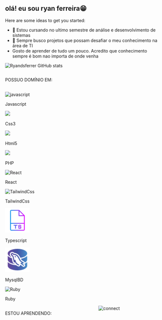 ## olá! eu sou ryan ferreira😁


Here are some ideas to get you started:
- 🌱 Estou cursando no ultimo semestre de análise e desenvolvimento de sistemas
- 👯 Sempre busco projetos que possam desafiar o meu conhecimento na área de TI
- Gosto de aprender de tudo um pouco. Acredito que conhecimento sempre é bom nao importa de onde venha

![Ryandsferrer GitHub stats](https://github-readme-stats.vercel.app/api?username=Ryandsferrer&show_icons=true&theme=tokyonight)
##
POSSUO DOMÍNIO EM:
<div style='display:inline_block'>
   <br>
   
  <div width="100">
    <img alt="javascript" src="https://img.icons8.com/?size=100&id=ouWtcsgDBiwO&format=png&color=000000" width="80"/>
    <p>Javascript</p> 
  </div>
  <div>
    <img src="https://img.icons8.com/?size=100&id=5cVdiiKKi0vX&format=png&color=000000" width="80"/>
    <p>Css3</p>
  </div>
  <div>
    <img src="https://img.icons8.com/?size=100&id=CMVEhOBzk3Zp&format=png&color=000000" width="80"/>
    <p>Html5</p>
  </div>
  <div>
    <img src="https://img.icons8.com/?size=100&id=JybIpZjjXT0F&format=png&color=000000" width="80"/>
    <p>PHP</p>
  </div>
  <div>
    <img alt="React" src="https://img.icons8.com/?size=100&id=t4YbEbA834uH&format=png&color=000000" width="80"/>
    <p>React</p>
  </div>
  <div>
    <img alt="TailwindCss" src="https://img.icons8.com/nolan/64/tailwind_css.png" width="80"/>
    <p>TailwindCss</p>
  </div>
  <div>
    <img alt="Typescript" src="https://github.com/Ryanferre/DogsImg/blob/main/typescript(1).png?raw=true" width="80"/>
    <p>Typescript</p>
  </div>
  <div>
    <img alt="Mysql" src="https://github.com/Ryanferre/DogsImg/blob/main/banco-de-dados-mysql(1).png?raw=true" width="80"/>
    <p>MysqlBD</p>
  </div>
  <div>
    <img alt="Ruby" src="https://img.icons8.com/nolan/64/ruby-programming-language.png" width="80"/>
    <p>Ruby</p>
  </div>


   <img align='right' alt='connect' src='https://media2.giphy.com/media/v1.Y2lkPTc5MGI3NjExd2xyM3V2NnI2dW1wbDByMWlramp1cWdkaG90c2Z0dDE2cnpyczA1cSZlcD12MV9pbnRlcm5hbF9naWZfYnlfaWQmY3Q9Zw/lQDdDwdZpfYRn1MsJy/giphy.gif' width='200' height='200'/>

</div>

##
ESTOU APRENDENDO:
<div style='display:inline_block'><br>

  
   
</div>
